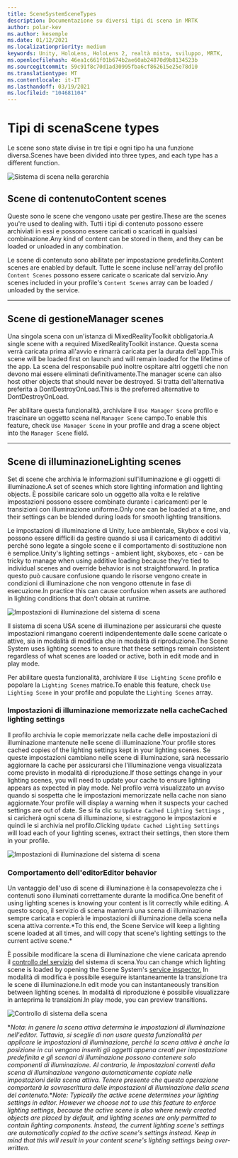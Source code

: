 ```yaml
---
title: SceneSystemSceneTypes
description: Documentazione su diversi tipi di scena in MRTK
author: polar-kev
ms.author: kesemple
ms.date: 01/12/2021
ms.localizationpriority: medium
keywords: Unity, HoloLens, HoloLens 2, realtà mista, sviluppo, MRTK,
ms.openlocfilehash: 46ea1c661f01b674b2ae60ab24870d9b8134523b
ms.sourcegitcommit: 59c91f8c70d1ad30995fba6cf862615e25e78d10
ms.translationtype: MT
ms.contentlocale: it-IT
ms.lasthandoff: 03/19/2021
ms.locfileid: "104681104"
---
```

# <a name="scene-types"></a><span data-ttu-id="84706-104">Tipi di scena</span><span class="sxs-lookup"><span data-stu-id="84706-104">Scene types</span></span>

<span data-ttu-id="84706-105">Le scene sono state divise in tre tipi e ogni tipo ha una funzione diversa.</span><span class="sxs-lookup"><span data-stu-id="84706-105">Scenes have been divided into three types, and each type has a different function.</span></span>

![Sistema di scena nella gerarchia](../Images/SceneSystem/MRTK_SceneSystemEditorSceneHierarchy.PNG)

## <a name="content-scenes"></a><span data-ttu-id="84706-107">Scene di contenuto</span><span class="sxs-lookup"><span data-stu-id="84706-107">Content scenes</span></span>

<span data-ttu-id="84706-108">Queste sono le scene che vengono usate per gestire.</span><span class="sxs-lookup"><span data-stu-id="84706-108">These are the scenes you're used to dealing with.</span></span> <span data-ttu-id="84706-109">Tutti i tipi di contenuto possono essere archiviati in essi e possono essere caricati o scaricati in qualsiasi combinazione.</span><span class="sxs-lookup"><span data-stu-id="84706-109">Any kind of content can be stored in them, and they can be loaded or unloaded in any combination.</span></span>

<span data-ttu-id="84706-110">Le scene di contenuto sono abilitate per impostazione predefinita.</span><span class="sxs-lookup"><span data-stu-id="84706-110">Content scenes are enabled by default.</span></span> <span data-ttu-id="84706-111">Tutte le scene incluse nell'array del profilo `Content Scenes` possono essere caricate o scaricate dal servizio.</span><span class="sxs-lookup"><span data-stu-id="84706-111">Any scenes included in your profile's `Content Scenes` array can be loaded / unloaded by the service.</span></span>

___

## <a name="manager-scenes"></a><span data-ttu-id="84706-112">Scene di gestione</span><span class="sxs-lookup"><span data-stu-id="84706-112">Manager scenes</span></span>

<span data-ttu-id="84706-113">Una singola scena con un'istanza di MixedRealityToolkit obbligatoria.</span><span class="sxs-lookup"><span data-stu-id="84706-113">A single scene with a required MixedRealityToolkit instance.</span></span> <span data-ttu-id="84706-114">Questa scena verrà caricata prima all'avvio e rimarrà caricata per la durata dell'app.</span><span class="sxs-lookup"><span data-stu-id="84706-114">This scene will be loaded first on launch and will remain loaded for the lifetime of the app.</span></span> <span data-ttu-id="84706-115">La scena del responsabile può inoltre ospitare altri oggetti che non devono mai essere eliminati definitivamente.</span><span class="sxs-lookup"><span data-stu-id="84706-115">The manager scene can also host other objects that should never be destroyed.</span></span> <span data-ttu-id="84706-116">Si tratta dell'alternativa preferita a DontDestroyOnLoad.</span><span class="sxs-lookup"><span data-stu-id="84706-116">This is the preferred alternative to DontDestroyOnLoad.</span></span>

<span data-ttu-id="84706-117">Per abilitare questa funzionalità, archiviare il `Use Manager Scene` profilo e trascinare un oggetto scena nel `Manager Scene` campo.</span><span class="sxs-lookup"><span data-stu-id="84706-117">To enable this feature, check `Use Manager Scene` in your profile and drag a scene object into the `Manager Scene` field.</span></span>

___

## <a name="lighting-scenes"></a><span data-ttu-id="84706-118">Scene di illuminazione</span><span class="sxs-lookup"><span data-stu-id="84706-118">Lighting scenes</span></span>

<span data-ttu-id="84706-119">Set di scene che archivia le informazioni sull'illuminazione e gli oggetti di illuminazione.</span><span class="sxs-lookup"><span data-stu-id="84706-119">A set of scenes which store lighting information and lighting objects.</span></span> <span data-ttu-id="84706-120">È possibile caricare solo un oggetto alla volta e le relative impostazioni possono essere combinate durante i caricamenti per le transizioni con illuminazione uniforme.</span><span class="sxs-lookup"><span data-stu-id="84706-120">Only one can be loaded at a time, and their settings can be blended during loads for smooth lighting transitions.</span></span>

<span data-ttu-id="84706-121">Le impostazioni di illuminazione di Unity, luce ambientale, Skybox e così via, possono essere difficili da gestire quando si usa il caricamento di additivi perché sono legate a singole scene e il comportamento di sostituzione non è semplice.</span><span class="sxs-lookup"><span data-stu-id="84706-121">Unity's lighting settings - ambient light, skyboxes, etc - can be tricky to manage when using additive loading because they're tied to individual scenes and override behavior is not straightforward.</span></span> <span data-ttu-id="84706-122">In pratica questo può causare confusione quando le risorse vengono create in condizioni di illuminazione che non vengono ottenute in fase di esecuzione.</span><span class="sxs-lookup"><span data-stu-id="84706-122">In practice this can cause confusion when assets are authored in lighting conditions that don't obtain at runtime.</span></span>

![Impostazioni di illuminazione del sistema di scena](../Images/SceneSystem/MRTK_SceneSystemLightingSettings.PNG)

<span data-ttu-id="84706-124">Il sistema di scena USA scene di illuminazione per assicurarsi che queste impostazioni rimangano coerenti indipendentemente dalle scene caricate o attive, sia in modalità di modifica che in modalità di riproduzione.</span><span class="sxs-lookup"><span data-stu-id="84706-124">The Scene System uses lighting scenes to ensure that these settings remain consistent regardless of what scenes are loaded or active, both in edit mode and in play mode.</span></span>

<span data-ttu-id="84706-125">Per abilitare questa funzionalità, archiviare il `Use Lighting Scene` profilo e popolare la `Lighting Scenes` matrice.</span><span class="sxs-lookup"><span data-stu-id="84706-125">To enable this feature, check `Use Lighting Scene` in your profile and populate the `Lighting Scenes` array.</span></span>

### <a name="cached-lighting-settings"></a><span data-ttu-id="84706-126">Impostazioni di illuminazione memorizzate nella cache</span><span class="sxs-lookup"><span data-stu-id="84706-126">Cached lighting settings</span></span>

<span data-ttu-id="84706-127">Il profilo archivia le copie memorizzate nella cache delle impostazioni di illuminazione mantenute nelle scene di illuminazione.</span><span class="sxs-lookup"><span data-stu-id="84706-127">Your profile stores cached copies of the lighting settings kept in your lighting scenes.</span></span> <span data-ttu-id="84706-128">Se queste impostazioni cambiano nelle scene di illuminazione, sarà necessario aggiornare la cache per assicurarsi che l'illuminazione venga visualizzata come previsto in modalità di riproduzione.</span><span class="sxs-lookup"><span data-stu-id="84706-128">If those settings change in your lighting scenes, you will need to update your cache to ensure lighting appears as expected in play mode.</span></span> <span data-ttu-id="84706-129">Nel profilo verrà visualizzato un avviso quando si sospetta che le impostazioni memorizzate nella cache non siano aggiornate.</span><span class="sxs-lookup"><span data-stu-id="84706-129">Your profile will display a warning when it suspects your cached settings are out of date.</span></span> <span data-ttu-id="84706-130">Se si fa clic su `Update Cached Lighting Settings` , si caricherà ogni scena di illuminazione, si estraggono le impostazioni e quindi le si archivia nel profilo.</span><span class="sxs-lookup"><span data-stu-id="84706-130">Clicking `Update Cached Lighting Settings` will load each of your lighting scenes, extract their settings, then store them in your profile.</span></span>

![Impostazioni di illuminazione del sistema di scena](../Images/SceneSystem/MRTK_SceneSystemCachedLightingSettings.PNG)

### <a name="editor-behavior"></a><span data-ttu-id="84706-132">Comportamento dell'editor</span><span class="sxs-lookup"><span data-stu-id="84706-132">Editor behavior</span></span>

<span data-ttu-id="84706-133">Un vantaggio dell'uso di scene di illuminazione è la consapevolezza che i contenuti sono illuminati correttamente durante la modifica.</span><span class="sxs-lookup"><span data-stu-id="84706-133">One benefit of using lighting scenes is knowing your content is lit correctly while editing.</span></span> <span data-ttu-id="84706-134">A questo scopo, il servizio di scena manterrà una scena di illuminazione sempre caricata e copierà le impostazioni di illuminazione della scena nella scena attiva corrente.\*</span><span class="sxs-lookup"><span data-stu-id="84706-134">To this end, the Scene Service will keep a lighting scene loaded at all times, and will copy that scene's lighting settings to the current active scene.\*</span></span>

<span data-ttu-id="84706-135">È possibile modificare la scena di illuminazione che viene caricata aprendo il [controllo del servizio](../../out-of-scope/MixedRealityConfigurationGuide.md#editor-utilities) del sistema di scena.</span><span class="sxs-lookup"><span data-stu-id="84706-135">You can change which lighting scene is loaded by opening the Scene System's [service inspector.](../../out-of-scope/MixedRealityConfigurationGuide.md#editor-utilities)</span></span> <span data-ttu-id="84706-136">In modalità di modifica è possibile eseguire istantaneamente la transizione tra le scene di illuminazione.</span><span class="sxs-lookup"><span data-stu-id="84706-136">In edit mode you can instantaneously transition between lighting scenes.</span></span> <span data-ttu-id="84706-137">In modalità di riproduzione è possibile visualizzare in anteprima le transizioni.</span><span class="sxs-lookup"><span data-stu-id="84706-137">In play mode, you can preview transitions.</span></span>

![Controllo di sistema della scena](../Images/SceneSystem/MRTK_SceneSystemServiceInspector.PNG)

<span data-ttu-id="84706-139">\**Nota: in genere la scena attiva determina le impostazioni di illuminazione nell'editor. Tuttavia, si sceglie di non usare questa funzionalità per applicare le impostazioni di illuminazione, perché la scena attiva è anche la posizione in cui vengono inseriti gli oggetti appena creati per impostazione predefinita e gli scenari di illuminazione possono contenere solo componenti di illuminazione. Al contrario, le impostazioni correnti della scena di illuminazione vengono automaticamente copiate nelle impostazioni della scena attiva. Tenere presente che questa operazione comporterà la sovrascrittura delle impostazioni di illuminazione della scena del contenuto.*</span><span class="sxs-lookup"><span data-stu-id="84706-139">\**Note: Typically the active scene determines your lighting settings in editor. However we choose not to use this feature to enforce lighting settings, because the active scene is also where newly created objects are placed by default, and lighting scenes are only permitted to contain lighting components. Instead, the current lighting scene's settings are automatically copied to the active scene's settings instead. Keep in mind that this will result in your content scene's lighting settings being over-written.*</span></span>

